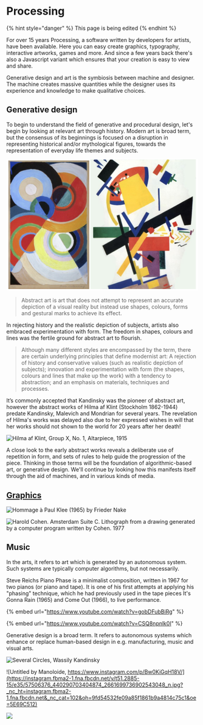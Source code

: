 # Processing

{% hint style="danger" %}
This page is being edited
{% endhint %}

For over 15 years Processing, a software written by developers for artists, have been available. Here you can easy create graphics, typography, interactive artworks, games and more. And since a few years back there's also a Javascript variant which ensures that your creation is easy to view and share.

Generative design and art is the symbiosis between machine and designer. The machine creates massive quantities while the designer uses its experience and knowledge to make qualitative choices.

## Generative design

To begin to understand the field of generative and procedural design, let's begin by looking at relevant art through history. Modern art is broad term, but the consensus of its beginnings is focused on a disruption in representing historical and/or mythological figures, towards the representation of everyday life themes and subjects. 

![Sonia Delaunay-Turk and Kazemir Malevich](../../../.gitbook/assets/screenshot-2019-09-22-at-22.20.47.png)

> Abstract art is art that does not attempt to represent an accurate depiction of a visual reality but instead use shapes, colours, forms and gestural marks to achieve its effect.

In rejecting history and the realistic depiction of subjects, artists also embraced experimentation with form. The freedom in shapes, colours and lines was the fertile ground for abstract art to flourish.

> Although many different styles are encompassed by the term, there are certain underlying principles that define modernist art: A rejection of history and conservative values \(such as realistic depiction of subjects\); innovation and experimentation with form \(the shapes, colours and lines that make up the work\) with a tendency to abstraction; and an emphasis on materials, techniques and processes.

It’s commonly accepted that Kandinsky was the pioneer of abstract art, however the abstract works of Hilma af Klint \(Stockholm 1862-1944\) predate Kandinsky, Malevich and Mondrian for several years.  The revelation of Hilma's works was delayed also due to her expressed wishes in will that her works should not shown to the world for 20 years after her death!

![Hilma af Klint, Group X, No. 1, Altarpiece, 1915](https://www.theparisreview.org/blog/wp-content/uploads/2018/10/gen-press_hilmaafklint_groupxno.1.jpg)

A close look to the early abstract works reveals a deliberate use of repetition in form, and sets of rules to help guide the progression of the piece. Thinking in those terms will be the foundation of algorithmic-based art, or generative design. We'll continue by looking how this manifests itself through the aid of machines, and in various kinds of media.

## [Graphics](https://strelkamag.com/en/article/lev-manovich-ai-aesthetics)

![Hommage &#xE0; Paul Klee \(1965\) by Frieder Nake](https://storage.strelka.com/i/acc35992-8b7d-437d-bc49-91e514ca32ee/w/840)

![Harold Cohen. Amsterdam Suite C. Lithograph from a drawing generated by a computer program written by Cohen. 1977](https://storage.strelka.com/i/70110ada-7f39-4fa2-a177-b6dd0a15134b/w/840)



## Music

In the arts, it refers to art which is generated by an autonomous system. Such systems are typically computer algorithms, but not necessarily. 

Steve Reichs Piano Phase is a minimalist composition, written in 1967 for two pianos \(or piano and tape\). It is one of his first attempts at applying his "phasing" technique, which he had previously used in the tape pieces It's Gonna Rain \(1965\) and Come Out \(1966\), to live performance.

{% embed url="https://www.youtube.com/watch?v=gobDFubBiRg" %}

{% embed url="https://www.youtube.com/watch?v=CSQ8npnlk0I" %}

Generative design is a broad term. It refers to autonomous systems which  enhance or replace human-based design in e.g. manufacturing, music and visual arts.









![Several Circles, Wassily Kandinsky](https://www.wassilykandinsky.net/images/works/49.jpg)

![Untitled by Manoloide, https://www.instagram.com/p/Bw0KiGqH18V/](https://instagram.fbma2-1.fna.fbcdn.net/v/t51.2885-15/e35/57506376_440290703404874_2661699736902543048_n.jpg?_nc_ht=instagram.fbma2-1.fna.fbcdn.net&_nc_cat=102&oh=9fd54532fe09a85f1861b9a4814c75c1&oe=5E69C512)

![](https://upload.wikimedia.org/wikipedia/commons/0/00/Hilma_af_Klint%2C_1915%2C_Svanen%2C_No._17.jpg)



